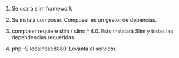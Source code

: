 1. Se usará slim framework

2. Se instala composer. Composer es un gestor de depencias.

3. composer requiere slim / slim: ^ 4.0. Esto instalará Slim y todas las dependencias requeridas.

4. php -S localhost:8080. Levanta el servidor.
